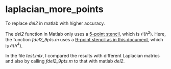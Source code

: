 # laplacian_more_points
 To replace *del2* in matlab with higher accuracy.

 The *del2* function in Matlab only uses a [5-point stencil](https://en.wikipedia.org/w/index.php?title=Five-point_stencil&oldid=930249134), which is $\mathcal{O}(h^2)$. Here, the function *fdel2_9pts.m* uses a [9-point stencil as in this document](https://www-m2.ma.tum.de/foswiki/pub/M2/Allgemeines/NumPro2CSESS13/tutorial_08_pde_finite_diff_2_solution.pdf), which is $\mathcal{O}(h^4)$.

 In the file *test.mlx*, I compared the results with different Laplacian matrics and also by calling *fdel2_9pts.m* to that with matlab *del2*.
